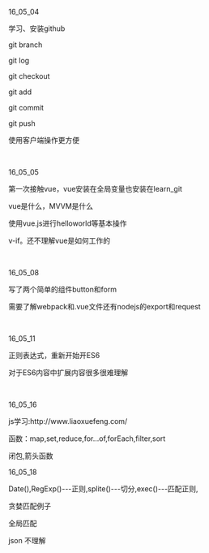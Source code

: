 <p>16_05_04</p>
<p>学习、安装github</p>
<p>git branch </p>
<p>git log </p>
<p>git checkout </p>
<p>git add<p>
<p>git commit</p>
<p>git push</p>
<p>使用客户端操作更方便</p>
<br>
<p>16_05_05</p>
<p>第一次接触vue，vue安装在全局变量也安装在learn_git</p>
<p>vue是什么，MVVM是什么</p>
<p>使用vue.js进行helloworld等基本操作</p>
<p>v-if。还不理解vue是如何工作的</p>
<br>
<p>16_05_08</p>
<p>写了两个简单的组件button和form</p>
<p>需要了解webpack和.vue文件还有nodejs的export和request</p>
<br>
<p>16_05_11</p>
<p>正则表达式，重新开始开ES6</p>
<p>对于ES6内容中扩展内容很多很难理解</p>
<br>
<p>16_05_16</p>
<p>js学习:http://www.liaoxuefeng.com/</p>
<p>函数：map,set,reduce,for...of,forEach,filter,sort</p>
<p>闭包,箭头函数</p>
<p>16_05_18</p>
<p>Date(),RegExp()---正则,splite()---切分,exec()---匹配正则,</p>
<p>贪婪匹配例子</p>
<!-- var re = /^(\d+)(0*)$/;
re.exec('102300'); // ['102300', '102300', '']
var re = /^(\d+?)(0*)$/;
re.exec('102300'); // ['102300', '1023', '00'] -->
<p>全局匹配</p>
<p>json 不理解</p>
